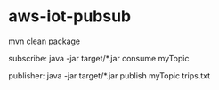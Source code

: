 # aws-iot-pubsub

mvn clean package

subscribe:
java -jar target/*.jar consume myTopic 

publisher:
java -jar target/*.jar publish  myTopic  trips.txt